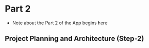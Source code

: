 # Part 2

- Note about the Part 2 of the App begins here

## Project Planning and Architecture (Step-2)
